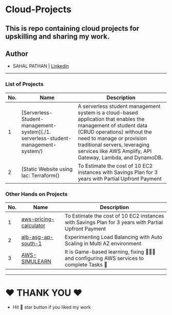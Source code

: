 # **Cloud-Projects**

## This is repo containing cloud projects for upskilling and sharing my work.

## **Author**
- SAHAL PATHAN | [Linkedin](linkedin.com/in/sahalpathan/)


---
### **List of Projects**

| No. | Name |     Description   |
|-----|------|-------------------|
|  1  | [Serverless-Student-management-system](./1. serverless-student-management-system/)| A serverless student management system is a cloud-based application that enables the management of student data (CRUD operations) without the need to manage or provision traditional servers, leveraging services like AWS Amplify, API Gateway, Lambda, and DynamoDB. |
| 2   | [Static Website using Iac: Terraform()   |  To Estimate the cost of 10 EC2 instances with Savings Plan for 3 years with Partial Upfront Payment       |

### Other Hands on Projects
| No. | Name |     Description   |
|-----|------|-------------------|
| 1   | [aws-pricing-calculator](./aws-pricing-calculator/)   |  To Estimate the cost of 10 EC2 instances with Savings Plan for 3 years with Partial Upfront Payment       |
| 2   | [alb-asg-ap-south-1](./alb-asg-ap-south-1/)   |  Experimenting Load Balancing with Auto Scaling in Multi AZ environment       |
| 3   | [AWS-SIMULEARN](./AWS-SIMULEARN/)   |  It is Game-based learning, fixing 👨🏻‍🔧 and configuring AWS services to complete Tasks 💯    |


---
# ❤️ **THANK YOU** ❤️
- Hit 🎯 star button if you liked my work
